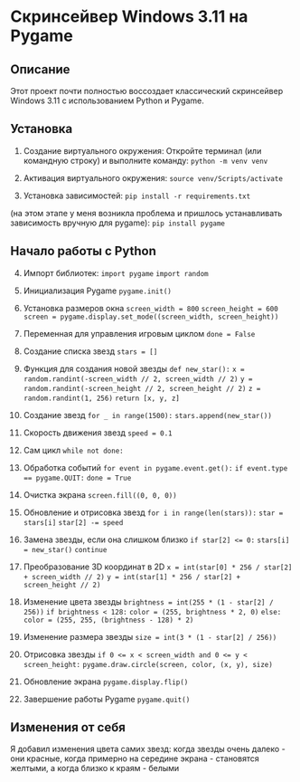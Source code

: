 # Скринсейвер Windows 3.11 на Pygame

## Описание
Этот проект почти полностью воссоздает классический скринсейвер Windows 3.11 с использованием Python и Pygame.

## Установка
1) Создание виртуального окружения:
Откройте терминал (или командную строку) и выполните команду:
```python -m venv venv```

2) Активация виртуального окружения:
```source venv/Scripts/activate```

3) Установка зависимостей:
```pip install -r requirements.txt```

(на этом этапе у меня возникла проблема и пришлось устанавливать зависимость вручную для pygame):
```pip install pygame```

## Начало работы с Python

4) Импорт библиотек:
   ```import pygame```
   ```import random```

5) Инициализация Pygame
   ```pygame.init()```

6) Установка размеров окна
  ```screen_width = 800```
   ```screen_height = 600```
   ```screen = pygame.display.set_mode((screen_width, screen_height))```

7) Переменная для управления игровым циклом
   ```done = False```

8) Создание списка звезд
   ```stars = []```

9) Функция для создания новой звезды
   ```def new_star():```
    ```x = random.randint(-screen_width // 2, screen_width // 2)```
    ```y = random.randint(-screen_height // 2, screen_height // 2)```
    ```z = random.randint(1, 256)```
    ```return [x, y, z]```

10) Создание звезд
    ```for _ in range(1500):```
    ```stars.append(new_star())```

11) Скорость движения звезд
    ```speed = 0.1```

12) Сам цикл
    ```while not done:```

13) Обработка событий
    ```for event in pygame.event.get():```
        ```if event.type == pygame.QUIT:```
            ```done = True```

14) Очистка экрана
    ```screen.fill((0, 0, 0))```

15) Обновление и отрисовка звезд
        ```for i in range(len(stars)):```
        ```star = stars[i]```
        ```star[2] -= speed```

16) Замена звезды, если она слишком близко
            ```if star[2] <= 0:```
            ```stars[i] = new_star()```
            ```continue```

17) Преобразование 3D координат в 2D
    ```x = int(star[0] * 256 / star[2] + screen_width // 2)```
    ```y = int(star[1] * 256 / star[2] + screen_height // 2)```

18) Изменение цвета звезды
            ```brightness = int(255 * (1 - star[2] / 256))```
        ```if brightness < 128:```
            ```color = (255, brightness * 2, 0)```
        ```else:```
            ```color = (255, 255, (brightness - 128) * 2)```

19) Изменение размера звезды
            ```size = int(3 * (1 - star[2] / 256))```

20) Отрисовка звезды
            ```if 0 <= x < screen_width and 0 <= y < screen_height:```
            ```pygame.draw.circle(screen, color, (x, y), size)```

21) Обновление экрана
        ```pygame.display.flip()```

22) Завершение работы Pygame
    ```pygame.quit()```

## Изменения от себя
Я добавил изменения цвета самих звезд: когда звезды очень далеко - они красные, когда примерно на середине экрана - становятся желтыми, а когда близко к краям - белыми
